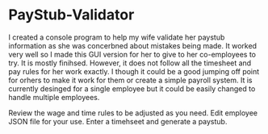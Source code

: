 # PayStub-Validator

I created a console program to help my wife validate her paystub information as she was concerbned about mistakes being made. 
It worked very well so I made this GUI version for her to give to her co-employees to try. 
It is mostly finihsed. However, it does not follow all the timesheet and pay rules for her work exactly. 
I though it could be a good jumping off point for orhers to make it work for them or create a simple payroll system.
It is currently desinged for a single employee but it could be easily changed to handle multiple employees.


Review the wage and time rules to be adjusted as you need.
Edit employee JSON file for your use. 
Enter a timehseet and generate a paystub.
